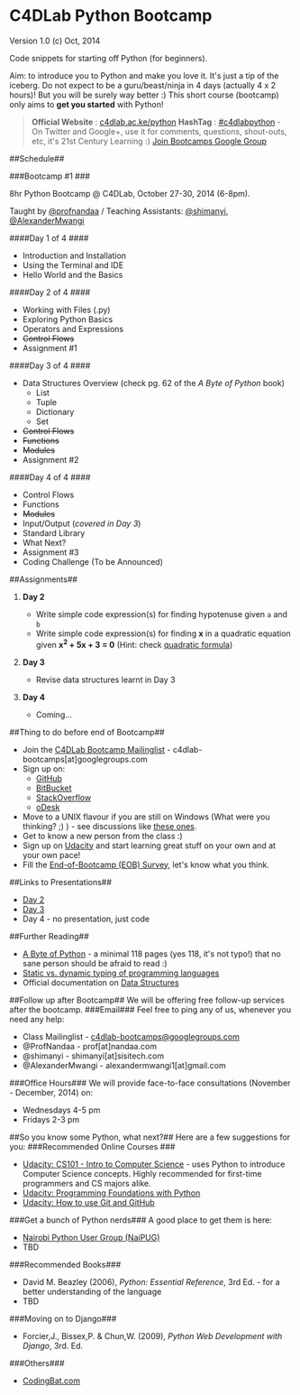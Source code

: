 C4DLab Python Bootcamp
======================
Version 1.0 (c) Oct, 2014

Code snippets for starting off Python (for beginners).

Aim: to introduce you to Python and make you love it. It's just a tip of the iceberg. Do not expect to be a guru/beast/ninja in 4 days (actually 4 x 2 hours)! But you will be surely way better :) 
This short course (bootcamp) only aims to **get you started** with Python!

> **Official Website** : [c4dlab.ac.ke/python](http://www.c4dlab.ac.ke/python)
> **HashTag** : [#c4dlabpython](#) - On Twitter and Google+, use it for comments, questions, shout-outs, etc, it's 21st Century Learning :)
> [Join Bootcamps Google Group](https://groups.google.com/forum/#!forum/c4dlab-bootcamps)

##Schedule##

###Bootcamp #1 ###

8hr Python Bootcamp @ C4DLab, October 27-30, 2014 (6-8pm).

Taught by [@profnandaa](https://github.com/profnandaa) / Teaching Assistants: [@shimanyi](https://github.com/shimanyi), [@AlexanderMwangi](https://github.com/AlexanderMwangi)

####Day 1 of 4 ####
* Introduction and Installation
* Using the Terminal and IDE
* Hello World and the Basics

####Day 2 of 4 ####
* Working with Files (.py)
* Exploring Python Basics
* Operators and Expressions
* ~~Control Flows~~
* Assignment #1

####Day 3 of 4 ####
* Data Structures Overview (check pg. 62 of the _A Byte of Python_ book)
	* List
	* Tuple
	* Dictionary
	* Set
* ~~Control Flows~~
* ~~Functions~~
* ~~Modules~~
* Assignment #2

####Day 4 of 4 ####
* Control Flows
* Functions
* ~~Modules~~
* Input/Output (_covered in Day 3_)
* Standard Library
* What Next?
* Assignment #3
* Coding Challenge (To be Announced)

##Assignments##
1. **Day 2**
	* Write simple code expression(s) for finding hypotenuse given `a` and `b`
	* Write simple code expression(s) for finding **x** in a quadratic equation given **x<sup>2</sup> + 5x + 3 = 0** (Hint: check [quadratic formula](http://en.wikipedia.org/wiki/Quadratic_formula))

2. **Day 3**
	* Revise data structures learnt in Day 3
3. **Day 4**
	* Coming...

##Thing to do before end of Bootcamp##
* Join the [C4DLab Bootcamp Mailinglist](https://groups.google.com/forum/#!forum/c4dlab-bootcamps) - c4dlab-bootcamps[at]googlegroups.com
* Sign up on:
	* [GitHub](https://github.com/)
	* [BitBucket](https://bitbucket.org/)
	* [StackOverflow](https://stackoverflow.com/users/signup)
	* [oDesk](https://www.odesk.com/)
* Move to a UNIX flavour if you are still on Windows (What were you thinking? ;) ) - see discussions like [these ones](http://www.reddit.com/r/learnprogramming/comments/1ugvgh/is_linux_better_for_programming/).
* Get to know a new person from the class :)
* Sign up on [Udacity](https://www.udacity.com/) and start learning great stuff on your own and at your own pace! 
* Fill the [End-of-Bootcamp (EOB) Survey](https://docs.google.com/forms/d/1MZ5uj5lrf02WwSXp4kqOuLb7SV046-aV5cSnnxHv6jk/viewform), let's know what you think.

##Links to Presentations##
* [Day 2](https://docs.google.com/presentation/d/1_qRTegFIwTGfvnjzZ_txHI9BxKThS2MXXddG8IK_74k/pub?start=false&loop=false&delayms=3000)
* [Day 3](https://docs.google.com/presentation/d/1GiaHaSf3wj5cILWBv4yXwFIIo5Z-VmMQ0jLeh9BTm_w/pub?start=false&loop=false&delayms=3000)
* Day 4 - no presentation, just code

##Further Reading##
* [A Byte of Python](http://files.swaroopch.com/python/byte_of_python.pdf) - a minimal 118 pages (yes 118, it's not typo!) that no sane person should be afraid to read :)
* [Static vs. dynamic typing of programming languages](http://pythonconquerstheuniverse.wordpress.com/2009/10/03/static-vs-dynamic-typing-of-programming-languages/)
* Official documentation on [Data Structures](https://docs.python.org/2/tutorial/datastructures.html)

##Follow up after Bootcamp##
We will be offering free follow-up services after the bootcamp. 
###Email###
Feel free to ping any of us, whenever you need any help:
* Class Mailinglist - c4dlab-bootcamps@googlegroups.com
* @ProfNandaa - prof[at]nandaa.com
* @shimanyi - shimanyi[at]sisitech.com 
* @AlexanderMwangi - alexandermwangi1[at]gmail.com

###Office Hours###
We will provide face-to-face consultations (November - December, 2014) on:
* Wednesdays 4-5 pm
* Fridays 2-3 pm

##So you know some Python, what next?##
Here are a few suggestions for you:
###Recommended Online Courses ###
* [Udacity: CS101 - Intro to Computer Science](https://www.udacity.com/course/cs101) - uses Python to introduce Computer Science concepts. Highly recommended for first-time programmers and CS majors alike.
* [Udacity: Programming Foundations with Python](https://www.udacity.com/course/ud036)
* [Udacity: How to use Git and GitHub](https://www.udacity.com/course/ud775)

###Get a bunch of Python nerds###
A good place to get them is here:
* [Nairobi Python User Group (NaiPUG)](http://www.meetup.com/Python-Nairobi/)
* TBD


###Recommended Books###
* David M. Beazley (2006), _Python: Essential Reference_, 3rd Ed. - for a better understanding of the language
* TBD

###Moving on to Django###
* Forcier,J., Bissex,P. & Chun,W. (2009), _Python Web Development with Django_, 3rd. Ed.

###Others###
* [CodingBat.com](http://codingbat.com) 